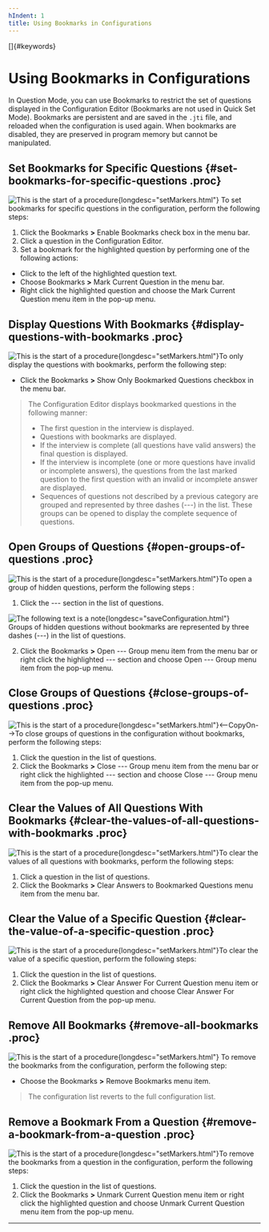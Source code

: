 ```yaml
---
hIndent: 1
title: Using Bookmarks in Configurations
---
```


[]{#keywords}

# Using Bookmarks in Configurations

In Question Mode, you can use Bookmarks to restrict the set of questions displayed in the
Configuration Editor (Bookmarks are not used in Quick Set Mode). Bookmarks are persistent and are
saved in the `.jti` file, and reloaded when the configuration is used again. When bookmarks are
disabled, they are preserved in program memory but cannot be manipulated.

## Set Bookmarks for Specific Questions {#set-bookmarks-for-specific-questions .proc}

![This is the start of a procedure](../../images/hg_proc.gif){longdesc="setMarkers.html"} To set
bookmarks for specific questions in the configuration, perform the following steps:

1.  Click the Bookmarks **\>** Enable Bookmarks check box in the menu bar.
2.  Click a question in the Configuration Editor.
3.  Set a bookmark for the highlighted question by performing one of the following actions:

-   Click to the left of the highlighted question text.
-   Choose Bookmarks **\>** Mark Current Question in the menu bar.
-   Right click the highlighted question and choose the Mark Current Question menu item in the
    pop-up menu.

## Display Questions With Bookmarks {#display-questions-with-bookmarks .proc}

![This is the start of a procedure](../../images/hg_proc.gif){longdesc="setMarkers.html"}To only
display the questions with bookmarks, perform the following step:

-   Click the Bookmarks **\>** Show Only Bookmarked Questions checkbox in the menu bar.

> The Configuration Editor displays bookmarked questions in the following manner:
>
> -   The first question in the interview is displayed.
> -   Questions with bookmarks are displayed.
> -   If the interview is complete (all questions have valid answers) the final question is
>     displayed.
> -   If the interview is incomplete (one or more questions have invalid or incomplete answers), the
>     questions from the last marked question to the first question with an invalid or incomplete
>     answer are displayed.
> -   Sequences of questions not described by a previous category are grouped and represented by
>     three dashes (\-\--) in the list. These groups can be opened to display the complete sequence
>     of questions.

## Open Groups of Questions {#open-groups-of-questions .proc}

![This is the start of a procedure](../../images/hg_proc.gif){longdesc="setMarkers.html"}To open a
group of hidden questions, perform the following steps :

1.  Click the \-\-- section in the list of questions.

![The following text is a note](../../images/hg_note.gif){longdesc="saveConfiguration.html"}\
Groups of hidden questions without bookmarks are represented by three dashes (\-\--) in the list of
questions.

2.  Click the Bookmarks **\>** Open \-\-- Group menu item from the menu bar or right click the
    highlighted \-\-- section and choose Open \-\-- Group menu item from the pop-up menu.

## Close Groups of Questions {#close-groups-of-questions .proc}

![This is the start of a
procedure](../../images/hg_proc.gif){longdesc="setMarkers.html"}\<\--CopyOn\--\>To close groups of
questions in the configuration without bookmarks, perform the following steps:

1.  Click the question in the list of questions.
2.  Click the Bookmarks **\>** Close \-\-- Group menu item from the menu bar or right click the
    highlighted \-\-- section and choose Close \-\-- Group menu item from the pop-up menu.

## Clear the Values of All Questions With Bookmarks {#clear-the-values-of-all-questions-with-bookmarks .proc}

![This is the start of a procedure](../../images/hg_proc.gif){longdesc="setMarkers.html"}To clear
the values of all questions with bookmarks, perform the following steps:

1.  Click a question in the list of questions.
2.  Click the Bookmarks **\>** Clear Answers to Bookmarked Questions menu item from the menu bar.

## Clear the Value of a Specific Question {#clear-the-value-of-a-specific-question .proc}

![This is the start of a procedure](../../images/hg_proc.gif){longdesc="setMarkers.html"}To clear
the value of a specific question, perform the following steps:

1.  Click the question in the list of questions.
2.  Click the Bookmarks **\>** Clear Answer For Current Question menu item or right click the
    highlighted question and choose Clear Answer For Current Question from the pop-up menu.

## Remove All Bookmarks {#remove-all-bookmarks .proc}

![This is the start of a procedure](../../images/hg_proc.gif){longdesc="setMarkers.html"} To remove
the bookmarks from the configuration, perform the following step:

-   Choose the Bookmarks **\>** Remove Bookmarks menu item.

> The configuration list reverts to the full configuration list.

## Remove a Bookmark From a Question {#remove-a-bookmark-from-a-question .proc}

![This is the start of a procedure](../../images/hg_proc.gif){longdesc="setMarkers.html"}To remove
the bookmarks from a question in the configuration, perform the following steps:

1.  Click the question in the list of questions.
2.  Click the Bookmarks **\>** Unmark Current Question menu item or right click the highlighted
    question and choose Unmark Current Question menu item from the pop-up menu.

----------------------------------------------------------------------------------------------------


